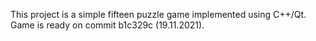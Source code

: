 This project is a simple fifteen puzzle game implemented using C++/Qt.
Game is ready on commit b1c329c (19.11.2021).
